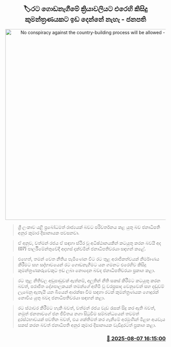 <p align='center'><b><h2 align='center' title='No conspiracy against the country-building process will be allowed - President'>🏷රට ගොඩනැගීමේ ක්‍රියාවලියට එරෙහි කිසිදු කුමන්ත්‍රණයකට ඉඩ දෙන්නේ නැහැ - ජනපති</h2></b></p>
<p align='center'><img src='https://helakuru.sgp1.cdn.digitaloceanspaces.com/esana/images/lib/anura-president-parliment-education.jpg' width='600' alt='No conspiracy against the country-building process will be allowed - President'></p>

> ශ්‍රී ලංකාව යළි ප්‍රබෝධමත් රාජ්‍යයක් බවට පරිවර්තනය කළ යුතු බව ජනාධිපති අනුර කුමාර දිසානායක පවසනවා.

> ඒ අනුව, වත්මන් රජය ඒ සඳහා ස්ථිර වූ අධිෂ්ඨානයකින් කටයුතු කරන බවයි අද (07) පාර්ලිමේන්තුවේදී අදහස් දක්වමින් ජනාධිපතිවරයා සඳහන් කළේ.

> එහෙත්, තමන් වෙත නීතිය පැමිණෙන විට රට තුළ අරාජිකත්වයක් නිර්මාණය කිරීමට සහ සද්භාවයෙන් රට ගොඩනැගීමට යන ගමනට එරෙහිව කිසිදු කුමන්ත්‍රණකරුවෙකුට ඉඩ ලබා නොදෙන බවද ජනාධිපතිවරයා ප්‍රකාශ කළා.

> රට තුළ නීතිවල අඩුපාඩුවක් ඇත්නම්, අලුතින් නීති සකස් කිරීමට කටයුතු කරන බවත්, පරාජිත දේශපාලකයන් තමන්ගේ අහිමි වූ වරප්‍රසාද වෙනුවෙන් සහ දඬුවම් ලැබෙනු ඇතැයි යන බියෙන් ආරක්ෂා වීම සඳහා රටක් කුමන්ත්‍රණයක ගොදුරක් නොවිය යුතු බවද ජනාධිපතිවරයා සඳහන් කළා.

> රට ස්ථාවර කිරීමට හැකි බවත්, වත්මන් රජය වැඩ රැසක් සිදු කර ඇති බවත්, නමුත් ජනතාවගේ ජන ජීවිතය නගා සිටුවීම සම්බන්ධයෙන් තවමත් දුරස්ථභාවයක් පවතින බවත්, එය ශක්තිමත් කර ගැනීමේ අරමුණින් මීළඟ අයවැය සකස් කරන බවත් ජනාධිපති අනුර කුමාර දිසානායක වැඩිදුරටත් ප්‍රකාශ කළා.



<h3 align='right'><a href='https://www.helakuru.lk/esana/p/112537/'>📅 2025-08-07 16:15:00</a></h3>
